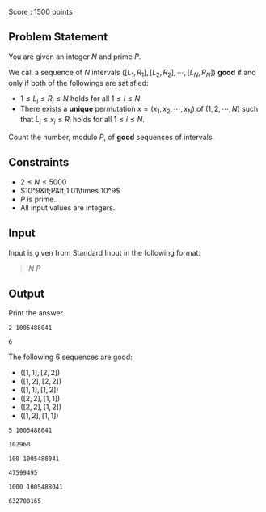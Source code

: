 Score : $1500$ points

## Problem Statement

You are given an integer $N$ and prime $P$.

We call a sequence of $N$ intervals $([L_1,R_1] ,[L_2,R_2], \cdots, [L_N,R_N])$ **good** if and only if both of the followings are satisfied:

- $1\le L_i\le R_i\le N$ holds for all $1\le i\le N$.
- There exists a **unique** permutation $x=(x_1,x_2,\cdots,x_N)$ of $(1,2,\cdots,N)$ such that $L_i\le x_i\le R_i$ holds for all $1\le i\le N$.

Count the number, modulo $P$, of **good** sequences of intervals.

## Constraints

- $2 \leq N \leq 5000$
- $10^9&lt;P&lt;1.01\times 10^9$
- $P$ is prime.
- All input values are integers.

## Input

Input is given from Standard Input in the following format:

> $N$ $P$

## Output

Print the answer.

```input1
2 1005488041
```

```output1
6
```

The following $6$ sequences are good:

- $([1,1],[2,2])$
- $([1,2],[2,2])$
- $([1,1],[1,2])$
- $([2,2],[1,1])$
- $([2,2],[1,2])$
- $([1,2],[1,1])$

```input2
5 1005488041
```

```output2
102960
```

```input3
100 1005488041
```

```output3
47599495
```

```input4
1000 1005488041
```

```output4
632708165
```